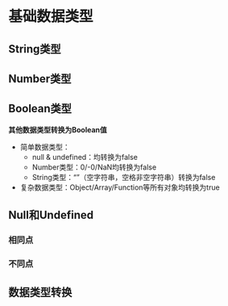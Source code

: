 # 基础数据类型
## String类型
## Number类型
## Boolean类型
**其他数据类型转换为Boolean值**

- 简单数据类型：
	- null & undefined：均转换为false
	- Number类型：0/-0/NaN均转换为false
	- String类型：“”（空字符串，空格非空字符串）转换为false
- 复杂数据类型：Object/Array/Function等所有对象均转换为true 

## Null和Undefined
### 相同点
### 不同点
## 数据类型转换


